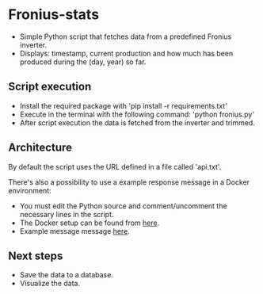 # Fronius-stats

- Simple Python script that fetches data from a predefined Fronius inverter.
- Displays: timestamp, current production and how much has been produced during the (day, year) so far.

## Script execution

- Install the required package with 'pip install -r requirements.txt'
- Execute in the terminal with the following command: 'python fronius.py'
- After script execution the data is fetched from the inverter and trimmed.

## Architecture

By default the script uses the URL defined in a file called 'api.txt'.

There's also a possibility to use a example response message in a Docker environment:
- You must edit the Python source and comment/uncomment the necessary lines in the script.
- The Docker setup can be found from [here](web_server).
- Example message message [here](web_server/GetPowerFlowRealtimeData.fcgi).

## Next steps

- Save the data to a database.
- Visualize the data.
